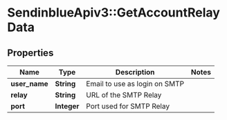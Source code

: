 # SendinblueApiv3::GetAccountRelayData

## Properties
Name | Type | Description | Notes
------------ | ------------- | ------------- | -------------
**user_name** | **String** | Email to use as login on SMTP | 
**relay** | **String** | URL of the SMTP Relay | 
**port** | **Integer** | Port used for SMTP Relay | 



